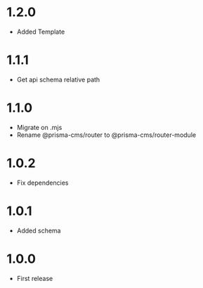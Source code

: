 1.2.0
==================================
- Added Template

1.1.1
==================================
- Get api schema relative path

1.1.0
==================================
- Migrate on .mjs
- Rename @prisma-cms/router to @prisma-cms/router-module

1.0.2
==================================
- Fix dependencies

1.0.1
==================================
- Added schema

1.0.0
==================================
- First release

